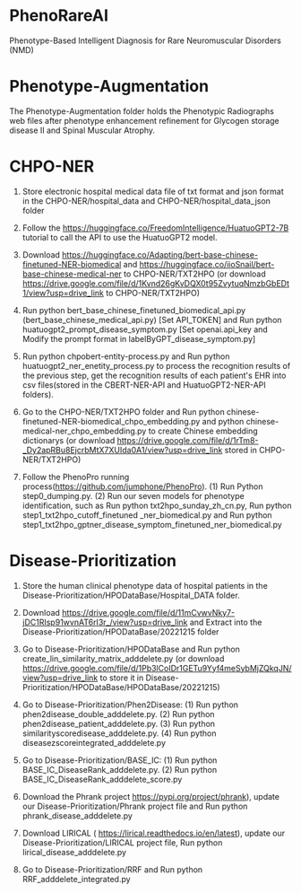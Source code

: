 # PhenoRareAI
Phenotype-Based Intelligent Diagnosis for Rare Neuromuscular Disorders (NMD) 


# Phenotype-Augmentation

The Phenotype-Augmentation folder holds the Phenotypic Radiographs web files after phenotype enhancement refinement for Glycogen storage disease II and Spinal Muscular Atrophy.


# CHPO-NER


1. Store electronic hospital medical data file of txt format and json format in the CHPO-NER/hospital_data and CHPO-NER/hospital_data_json folder

2. Follow the https://huggingface.co/FreedomIntelligence/HuatuoGPT2-7B tutorial to call the API to use the HuatuoGPT2 model.

3. Download https://huggingface.co/Adapting/bert-base-chinese-finetuned-NER-biomedical and https://huggingface.co/iioSnail/bert-base-chinese-medical-ner to CHPO-NER/TXT2HPO (or download https://drive.google.com/file/d/1Kvnd26gKvDQX0t95ZvytuqNmzbGbEDt1/view?usp=drive_link to CHPO-NER/TXT2HPO)

4. Run python bert_base_chinese_finetuned_biomedical_api.py (bert_base_chinese_medical_api.py) [Set API_TOKEN] and Run python huatuogpt2_prompt_disease_symptom.py [Set openai.api_key and Modify the prompt format in labelByGPT_disease_symptom.py]

5. Run python chpobert-entity-process.py and Run python huatuogpt2_ner_enetity_process.py to process the recognition results of the previous step, get the recognition results of each patient's EHR into csv files(stored in the CBERT-NER-API and HuatuoGPT2-NER-API folders).

6. Go to the CHPO-NER/TXT2HPO folder and Run python chinese-finetuned-NER-biomedical_chpo_embedding.py and python chinese-medical-ner_chpo_embedding.py to create Chinese embedding dictionarys (or download https://drive.google.com/file/d/1rTm8-_Dy2apRBu8EjcrbMtX7XUIda0A1/view?usp=drive_link stored in CHPO-NER/TXT2HPO)

7. Follow the PhenoPro running process(https://github.com/jumphone/PhenoPro). (1) Run Python step0_dumping.py. (2) Run our seven models for phenotype identification, such as Run python txt2hpo_sunday_zh_cn.py, Run python step1_txt2hpo_cutoff_finetuned _ner_biomedical.py and Run python step1_txt2hpo_gptner_disease_symptom_finetuned_ner_biomedical.py



# Disease-Prioritization

1. Store the human clinical phenotype data of hospital patients in the Disease-Prioritization/HPODataBase/Hospital_DATA folder.

2. Download https://drive.google.com/file/d/11mCvwvNky7-jDC1RIsp91wvnAT6rI3r_/view?usp=drive_link and Extract into the Disease-Prioritization/HPODataBase/20221215 folder

3. Go to Disease-Prioritization/HPODataBase and Run python create_lin_similarity_matrix_adddelete.py (or download https://drive.google.com/file/d/1Pb3lCoIDr1GETu9Yyf4meSybMjZQkqJN/view?usp=drive_link to store it in Disease-Prioritization/HPODataBase/HPODataBase/20221215)

4. Go to Disease-Prioritization/Phen2Disease: (1) Run python phen2disease_double_adddelete.py. (2) Run python phen2disease_patient_adddelete.py. (3) Run python similarityscoredisease_adddelete.py. (4) Run python diseasezscoreintegrated_adddelete.py

6. Go to Disease-Prioritization/BASE_IC: (1) Run python BASE_IC_DiseaseRank_adddelete.py. (2) Run python BASE_IC_DiseaseRank_adddelete_score.py

7. Download the Phrank project https://pypi.org/project/phrank), update our Disease-Prioritization/Phrank project file and Run python phrank_disease_adddelete.py

8. Download LIRICAL ( https://lirical.readthedocs.io/en/latest), update our Disease-Prioritization/LIRICAL project file, Run python lirical_disease_adddelete.py

9. Go to Disease-Prioritization/RRF and Run python RRF_adddelete_integrated.py
